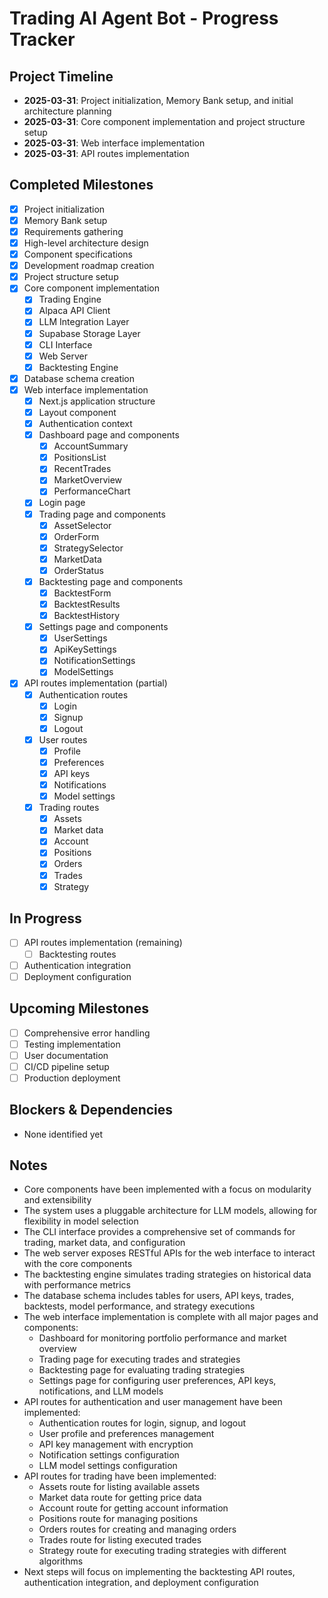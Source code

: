 # Trading AI Agent Bot - Progress Tracker

## Project Timeline
- **2025-03-31**: Project initialization, Memory Bank setup, and initial architecture planning
- **2025-03-31**: Core component implementation and project structure setup
- **2025-03-31**: Web interface implementation
- **2025-03-31**: API routes implementation

## Completed Milestones
- [x] Project initialization
- [x] Memory Bank setup
- [x] Requirements gathering
- [x] High-level architecture design
- [x] Component specifications
- [x] Development roadmap creation
- [x] Project structure setup
- [x] Core component implementation
  - [x] Trading Engine
  - [x] Alpaca API Client
  - [x] LLM Integration Layer
  - [x] Supabase Storage Layer
  - [x] CLI Interface
  - [x] Web Server
  - [x] Backtesting Engine
- [x] Database schema creation
- [x] Web interface implementation
  - [x] Next.js application structure
  - [x] Layout component
  - [x] Authentication context
  - [x] Dashboard page and components
    - [x] AccountSummary
    - [x] PositionsList
    - [x] RecentTrades
    - [x] MarketOverview
    - [x] PerformanceChart
  - [x] Login page
  - [x] Trading page and components
    - [x] AssetSelector
    - [x] OrderForm
    - [x] StrategySelector
    - [x] MarketData
    - [x] OrderStatus
  - [x] Backtesting page and components
    - [x] BacktestForm
    - [x] BacktestResults
    - [x] BacktestHistory
  - [x] Settings page and components
    - [x] UserSettings
    - [x] ApiKeySettings
    - [x] NotificationSettings
    - [x] ModelSettings
- [x] API routes implementation (partial)
  - [x] Authentication routes
    - [x] Login
    - [x] Signup
    - [x] Logout
  - [x] User routes
    - [x] Profile
    - [x] Preferences
    - [x] API keys
    - [x] Notifications
    - [x] Model settings
  - [x] Trading routes
    - [x] Assets
    - [x] Market data
    - [x] Account
    - [x] Positions
    - [x] Orders
    - [x] Trades
    - [x] Strategy

## In Progress
- [ ] API routes implementation (remaining)
  - [ ] Backtesting routes
- [ ] Authentication integration
- [ ] Deployment configuration

## Upcoming Milestones
- [ ] Comprehensive error handling
- [ ] Testing implementation
- [ ] User documentation
- [ ] CI/CD pipeline setup
- [ ] Production deployment

## Blockers & Dependencies
- None identified yet

## Notes
- Core components have been implemented with a focus on modularity and extensibility
- The system uses a pluggable architecture for LLM models, allowing for flexibility in model selection
- The CLI interface provides a comprehensive set of commands for trading, market data, and configuration
- The web server exposes RESTful APIs for the web interface to interact with the core components
- The backtesting engine simulates trading strategies on historical data with performance metrics
- The database schema includes tables for users, API keys, trades, backtests, model performance, and strategy executions
- The web interface implementation is complete with all major pages and components:
  - Dashboard for monitoring portfolio performance and market overview
  - Trading page for executing trades and strategies
  - Backtesting page for evaluating trading strategies
  - Settings page for configuring user preferences, API keys, notifications, and LLM models
- API routes for authentication and user management have been implemented:
  - Authentication routes for login, signup, and logout
  - User profile and preferences management
  - API key management with encryption
  - Notification settings configuration
  - LLM model settings configuration
- API routes for trading have been implemented:
  - Assets route for listing available assets
  - Market data route for getting price data
  - Account route for getting account information
  - Positions route for managing positions
  - Orders routes for creating and managing orders
  - Trades route for listing executed trades
  - Strategy route for executing trading strategies with different algorithms
- Next steps will focus on implementing the backtesting API routes, authentication integration, and deployment configuration